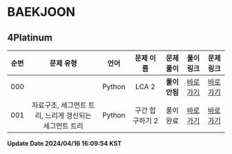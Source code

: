 # BAEKJOON

## 4Platinum

| 순번 | 문제 유형 | 언어 | 문제 이름 | 문제 풀이 | 풀이 링크 | 문제 링크 |
| :--: |:--: |:--: |:--: |:--: |:--: |:--: |
|000||Python|LCA 2|**풀이안됨**|[바로가기](https://github.com/westreed/ProgrammersAlgorithm/blob/main/BAEKJOON/4Platinum/LCA%202%20X.py)|[바로가기](https://www.acmicpc.net/problem/11438)|
|001|자료구조, 세그먼트 트리, 느리게 갱신되는 세그먼트 트리|Python|구간 합 구하기 2|풀이완료|[바로가기](https://github.com/westreed/ProgrammersAlgorithm/blob/main/BAEKJOON/4Platinum/%EA%B5%AC%EA%B0%84%20%ED%95%A9%20%EA%B5%AC%ED%95%98%EA%B8%B0%202.py)|[바로가기](https://www.acmicpc.net/problem/10999)|


**Update Date 2024/04/16 16:09:54 KST**